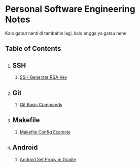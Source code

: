 # Personal Software Engineering Notes

Kalo gabut nanti di tambahin lagi, kalo engga ya gatau hehe

## Table of Contents

1. ## SSH
   1. [SSH Generate RSA Key](contents/ssh/ssh_gen-rsa.md)

1. ## Git
   1. [Git Basic Commands](contents/git/git_basic-commands.md)

1. ## Makefile
   1. [Makefile Config Example](contents/makefile/makefile_config-example.md)

1. ## Android
   1. [Android Set Proxy in Gradle](contents/android/android_set-gradle-proxy.md)
